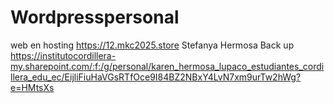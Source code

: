 # Wordpresspersonal
web en hosting
https://12.mkc2025.store
Stefanya Hermosa
Back up https://institutocordillera-my.sharepoint.com/:f:/g/personal/karen_hermosa_lupaco_estudiantes_cordillera_edu_ec/EijliFiuHaVGsRTfOce9I84BZ2NBxY4LvN7xm9urTw2hWg?e=HMtsXs
